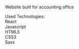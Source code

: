 Website built for accounting office

Used Technologies: </br>
React </br>
Javascript </br>
HTML5 </br>
CSS3 </br>
Sass </br>
